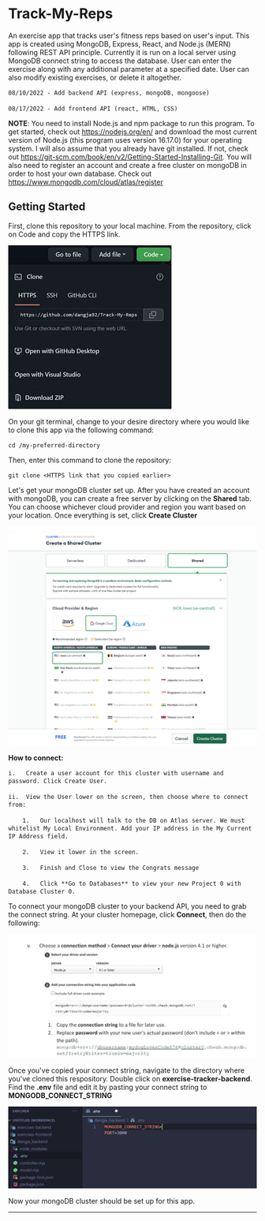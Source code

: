 # Track-My-Reps
An exercise app that tracks user's fitness reps based on user's input.
This app is created using MongoDB, Express, React, and Node.js (MERN) following REST API principle. Currently it is run on a local server using MongoDB connect string to access the database. 
User can enter the exercise along with any additional parameter at a specified date. User can 
also modify existing exercises, or delete it altogether. 

```
08/10/2022 - Add backend API (express, mongoDB, mongoose)

08/17/2022 - Add frontend API (react, HTML, CSS)
```

**NOTE**: You need to install Node.js and npm package to run this program. To get started, check out https://nodejs.org/en/ and download the most current version of Node.js (this program uses version 16.17.0) for your operating system. I will also assume that you already have git installed. If not, check out https://git-scm.com/book/en/v2/Getting-Started-Installing-Git. You will also need to register an account and create a free cluster on mongoDB in order to host your own database. Check out https://www.mongodb.com/cloud/atlas/register

## Getting Started
First, clone this repository to your local machine. From the repository, click on Code and copy the HTTPS link.

![Git Clone](https://github.com/dangja92/Track-My-Reps/blob/assets/git_clone.jpg?raw=true)

On your git terminal, change to your desire directory where you would like to clone this app via the following command:
```
cd /my-preferred-directory
```
Then, enter this command to clone the repository:
```
git clone <HTTPS link that you copied earlier>
```

Let's get your mongoDB cluster set up. After you have created an account with mongoDB, you can create a free server by clicking on the 
**Shared** tab. You can choose whichever cloud provider and region you want based on your location. Once everything is set, click **Create Cluster**

![Create MongoDB Cluster](https://github.com/dangja92/Track-My-Reps/blob/assets/mongoDB.jpg?raw=true)

**How to connect:** 

	i.   Create a user account for this cluster with username and password. Click Create User. 
	
	ii.  View the User lower on the screen, then choose where to connect from: 
	
		1.   Our localhost will talk to the DB on Atlas server. We must whitelist My Local Environment. Add your IP address in the My Current IP Address field. 
		
		2.   View it lower in the screen. 
		
		3.   Finish and Close to view the Congrats message
		
		4.   Click **Go to Databases** to view your new Project 0 with Database Cluster 0.

To connect your mongoDB cluster to your backend API, you need to grab the connect string. At your cluster homepage, click **Connect**, then do the following:

![Connect String](https://github.com/dangja92/Track-My-Reps/blob/assets/mongoDB_connect.jpg?raw=true)

Once you've copied your connect string, navigate to the directory where you've cloned this respository. Double click on **exercise-tracker-backend**. Find the **.env** file and edit it by pasting your connect string to **MONGODB_CONNECT_STRING**

![ENV File](https://github.com/dangja92/Track-My-Reps/blob/assets/add_connect_string.jpg?raw=true)

Now your mongoDB cluster should be set up for this app.

----------------------------------------------------------------------------------------------------------------------------------------



